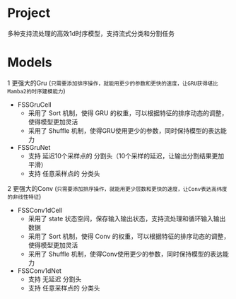 # Project
 多种支持流处理的高效1d时序模型，支持流式分类和分割任务

# Models
1 更强大的Gru (`只需要添加排序操作，就能用更少的参数和更快的速度，让GRU获得堪比Mamba2的时序建模能力`)
- FSSGruCell 
    - 采用了 Sort 机制，使得 GRU 的权重，可以根据特征的排序动态的调整，使得模型更加灵活
    - 采用了 Shuffle 机制，使得GRU使用更少的参数，同时保持模型的表达能力
- FSSGruNet
    - 支持 延迟10个采样点的 分割头（10个采样的延迟，让输出分割结果更加平滑）
    - 支持 任意采样点的 分类头


2 更强大的Conv (`只需要添加排序操作，就能用更少层数和更快的速度，让Conv表达高纬度的非线性特征`)
- FSSConv1dCell
    - 采用了 state 状态空间，保存输入输出状态，支持流处理和循环输入输出数据
    - 采用了 Sort 机制，使得 Conv 的权重，可以根据特征的排序动态的调整，使得模型更加灵活
    - 采用了 Shuffle 机制，使得Conv使用更少的参数，同时保持模型的表达能力
- FSSConv1dNet
    - 支持 无延迟 分割头
    - 支持 任意采样点的 分类头




